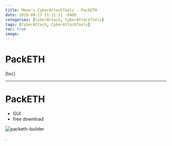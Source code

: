 ```yaml
---
title: Meow's CyberAttackTools - PackETH
date: 2019-09-17 11:11:11 -0400
categories: [CyberAttack, CyberAttackTools]
tags: [CyberAttack, CyberAttackTools]
toc: true
image:
---
```


# PackETH

[toc]

---

# PackETH
- GUI
- free download

![packeth-builder](https://i.imgur.com/HDvf8Du.png)






.
